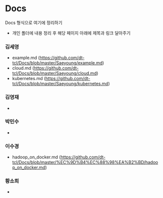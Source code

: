 # Docs

Docs 형식으로 여기에 정리하기
* 개인 폴더에 내용 정리 후 해당 페이지 아래에 제목과 링크 달아주기

### 김세영
* example.md (https://github.com/dt-tcl/Docs/blob/master/Saeyoung/example.md)
* cloud.md (https://github.com/dt-tcl/Docs/blob/master/Saeyoung/cloud.md)
* kubernetes.md (https://github.com/dt-tcl/Docs/blob/master/Saeyoung/kubernetes.md)

### 김영재
*

### 박민수
*

### 이수경
* hadoop_on_docker.md (https://github.com/dt-tcl/Docs/blob/master/%EC%9D%B4%EC%88%98%EA%B2%BD/hadoop_on_docker.md)

### 황소희
*


